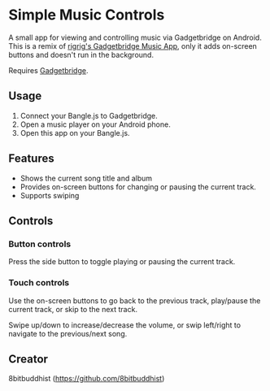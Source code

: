 # Simple Music Controls

A small app for viewing and controlling music via Gadgetbridge on Android. This is a remix of [rigrig's Gadgetbridge Music App](https://banglejs.com/apps/?id=gbmusic&readme), only it adds on-screen buttons and doesn't run in the background.

Requires [Gadgetbridge](https://www.espruino.com/Gadgetbridge).

## Usage

1. Connect your Bangle.js to Gadgetbridge.
2. Open a music player on your Android phone.
3. Open this app on your Bangle.js.

## Features

- Shows the current song title and album
- Provides on-screen buttons for changing or pausing the current track.
- Supports swiping

## Controls

### Button controls

Press the side button to toggle playing or pausing the current track.

### Touch controls

Use the on-screen buttons to go back to the previous track, play/pause the current track, or skip to the next track.

Swipe up/down to increase/decrease the volume, or swip left/right to navigate to the previous/next song.

## Creator

8bitbuddhist (https://github.com/8bitbuddhist)
